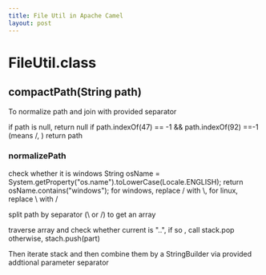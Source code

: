 ```yaml
---
title: File Util in Apache Camel
layout: post
---
```

# FileUtil.class

## compactPath(String path)
To normalize path and join with provided separator

if path is null, return null
if path.indexOf(47) == -1 && path.indexOf(92) ==-1 (means /, \) return path

### normalizePath

check whether it is windows
String osName = System.getProperty("os.name").toLowerCase(Locale.ENGLISH);
        return osName.contains("windows");
for windows, replace / with \\, for linux, replace \\ with /

split path by separator (\\ or /) to get an array

traverse array and check whether current is "..", if so , call stack.pop
otherwise, stach.push(part)

Then iterate stack and then combine them by a StringBuilder via provided addtional parameter separator

